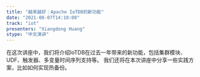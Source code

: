 ```yaml
---
title: "越来越好：Apache IoTDB的新功能"
date: "2021-08-07T14:10:00" 
track: "iot"
presenters: "Xiangdong Huang"
stype: "中文演讲"
---
```

在这次讲座中，我们将介绍IoTDB在过去一年带来的新功能，包括集群模块、UDF、触发器、多变量时间序列支持等。
 我们还将在本次讲座中分享一些实践方案，比如如何实现热备份。